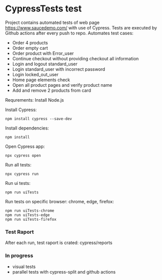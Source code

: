 # CypressTests test

Project contains automated tests of web page https://www.saucedemo.com/ with use of Cypress.
Tests are executed by Github actions after every push to repo.
Automates test cases:
- Order 4 products
- Order empty cart
- Order product with Error_user
- Continue checkout without providing checkout all information
- Login and logout standard_user
- Login standard_user with incorrect password
- Login locked_out_user
- Home page elements check
- Open all product pages and verify product name
- Add and remove 2 products from card

Requrements:
Install Node.js

Install Cypress:

```
npm install cypress --save-dev

```

Install dependencies:

```
npm install

```
Open Cypress app:
```
npx cypress open
```

Run all tests:

```
npx cypress run
```
Run ui tests:
```
npm run uiTests
```

Run tests on specific browser: chrome, edge, firefox:
```
npm run uiTests-chrome
npm run uiTests-edge
npm run uiTests-firefox
```

### Test Raport
After each run, test raport is crated: cypress/reports

### In progress
- visual tests
- parallel tests with cypress-split and github actions
